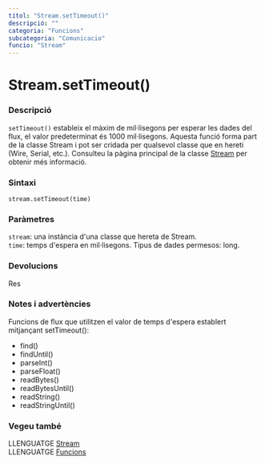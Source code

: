 ```yaml
---
títol: "Stream.setTimeout()"
descripció: ""
categoria: "Funcions"
subcategoria: "Comunicacio"
funcio: "Stream"
---
```


# Stream.setTimeout()

### Descripció

`setTimeout()` estableix el màxim de mil·lisegons per esperar les dades del flux, el valor predeterminat és 1000 mil·lisegons. Aquesta funció forma part de la classe Stream i pot ser cridada per qualsevol classe que en hereti (Wire, Serial, etc.). Consulteu la pàgina principal de la classe [Stream](../Stream.md) per obtenir més informació.

### Sintaxi

`stream.setTimeout(time)`

### Paràmetres

`stream`: una instància d'una classe que hereta de Stream.  
`time`: temps d'espera en mil·lisegons. Tipus de dades permesos: long.  

### Devolucions

Res

### Notes i advertències

Funcions de flux que utilitzen el valor de temps d'espera establert mitjançant setTimeout():
- find()
- findUntil()
- parseInt()
- parseFloat()
- readBytes()
- readBytesUntil()
- readString()
- readStringUntil()

### Vegeu també

LLENGUATGE [Stream](../Stream.md)  
LLENGUATGE [Funcions](../../../Funcions.md)  
